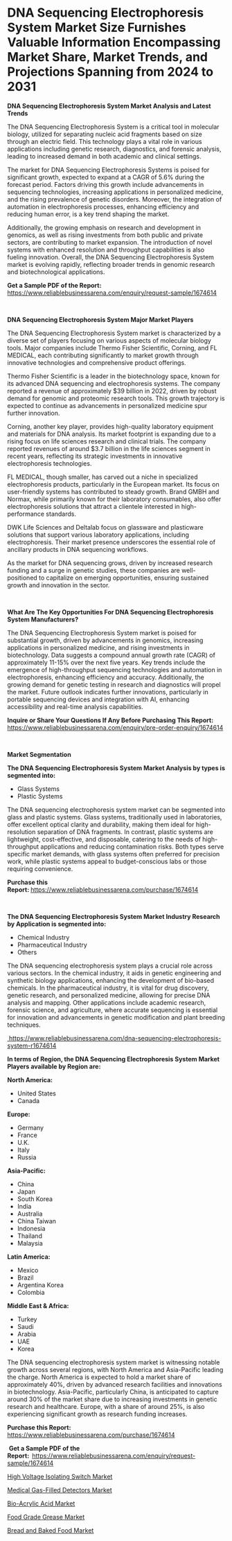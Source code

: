 <p><h1>DNA Sequencing Electrophoresis System Market Size Furnishes Valuable Information Encompassing Market Share, Market Trends, and Projections Spanning from 2024 to 2031</h1></p><p><strong>DNA Sequencing Electrophoresis System Market Analysis and Latest Trends</strong></p>
<p><p>The DNA Sequencing Electrophoresis System is a critical tool in molecular biology, utilized for separating nucleic acid fragments based on size through an electric field. This technology plays a vital role in various applications including genetic research, diagnostics, and forensic analysis, leading to increased demand in both academic and clinical settings.</p><p>The market for DNA Sequencing Electrophoresis Systems is poised for significant growth, expected to expand at a CAGR of 5.6% during the forecast period. Factors driving this growth include advancements in sequencing technologies, increasing applications in personalized medicine, and the rising prevalence of genetic disorders. Moreover, the integration of automation in electrophoresis processes, enhancing efficiency and reducing human error, is a key trend shaping the market.</p><p>Additionally, the growing emphasis on research and development in genomics, as well as rising investments from both public and private sectors, are contributing to market expansion. The introduction of novel systems with enhanced resolution and throughput capabilities is also fueling innovation. Overall, the DNA Sequencing Electrophoresis System market is evolving rapidly, reflecting broader trends in genomic research and biotechnological applications.</p></p>
<p><strong>Get a Sample PDF of the Report:&nbsp;</strong> <a href="https://www.reliablebusinessarena.com/enquiry/request-sample/1674614?utm_campaign=1583&utm_medium=2&utm_source=Github&utm_content=ia&utm_term=13102024&utm_id=dna-sequencing-electrophoresis-system">https://www.reliablebusinessarena.com/enquiry/request-sample/1674614</a></p>
<p>&nbsp;</p>
<p><strong>DNA Sequencing Electrophoresis System Major Market Players</strong></p>
<p><p>The DNA Sequencing Electrophoresis System market is characterized by a diverse set of players focusing on various aspects of molecular biology tools. Major companies include Thermo Fisher Scientific, Corning, and FL MEDICAL, each contributing significantly to market growth through innovative technologies and comprehensive product offerings.</p><p>Thermo Fisher Scientific is a leader in the biotechnology space, known for its advanced DNA sequencing and electrophoresis systems. The company reported a revenue of approximately $39 billion in 2022, driven by robust demand for genomic and proteomic research tools. This growth trajectory is expected to continue as advancements in personalized medicine spur further innovation.</p><p>Corning, another key player, provides high-quality laboratory equipment and materials for DNA analysis. Its market footprint is expanding due to a rising focus on life sciences research and clinical trials. The company reported revenues of around $3.7 billion in the life sciences segment in recent years, reflecting its strategic investments in innovative electrophoresis technologies.</p><p>FL MEDICAL, though smaller, has carved out a niche in specialized electrophoresis products, particularly in the European market. Its focus on user-friendly systems has contributed to steady growth. Brand GMBH and Normax, while primarily known for their laboratory consumables, also offer electrophoresis solutions that attract a clientele interested in high-performance standards.</p><p>DWK Life Sciences and Deltalab focus on glassware and plasticware solutions that support various laboratory applications, including electrophoresis. Their market presence underscores the essential role of ancillary products in DNA sequencing workflows.</p><p>As the market for DNA sequencing grows, driven by increased research funding and a surge in genetic studies, these companies are well-positioned to capitalize on emerging opportunities, ensuring sustained growth and innovation in the sector.</p></p>
<p>&nbsp;</p>
<p><strong>What Are The Key Opportunities For DNA Sequencing Electrophoresis System Manufacturers?</strong></p>
<p><p>The DNA Sequencing Electrophoresis System market is poised for substantial growth, driven by advancements in genomics, increasing applications in personalized medicine, and rising investments in biotechnology. Data suggests a compound annual growth rate (CAGR) of approximately 11-15% over the next five years. Key trends include the emergence of high-throughput sequencing technologies and automation in electrophoresis, enhancing efficiency and accuracy. Additionally, the growing demand for genetic testing in research and diagnostics will propel the market. Future outlook indicates further innovations, particularly in portable sequencing devices and integration with AI, enhancing accessibility and real-time analysis capabilities.</p></p>
<p><strong>Inquire or Share Your Questions If Any Before Purchasing This Report:</strong> <a href="https://www.reliablebusinessarena.com/enquiry/pre-order-enquiry/1674614?utm_campaign=1583&utm_medium=2&utm_source=Github&utm_content=ia&utm_term=13102024&utm_id=dna-sequencing-electrophoresis-system">https://www.reliablebusinessarena.com/enquiry/pre-order-enquiry/1674614</a></p>
<p>&nbsp;</p>
<p><strong>Market Segmentation</strong></p>
<p><strong>The DNA Sequencing Electrophoresis System Market Analysis by types is segmented into:</strong></p>
<p><ul><li>Glass Systems</li><li>Plastic Systems</li></ul></p>
<p><p>The DNA sequencing electrophoresis system market can be segmented into glass and plastic systems. Glass systems, traditionally used in laboratories, offer excellent optical clarity and durability, making them ideal for high-resolution separation of DNA fragments. In contrast, plastic systems are lightweight, cost-effective, and disposable, catering to the needs of high-throughput applications and reducing contamination risks. Both types serve specific market demands, with glass systems often preferred for precision work, while plastic systems appeal to budget-conscious labs or those requiring convenience.</p></p>
<p><strong>Purchase this Report:&nbsp;</strong><a href="https://www.reliablebusinessarena.com/purchase/1674614?utm_campaign=1583&utm_medium=2&utm_source=Github&utm_content=ia&utm_term=13102024&utm_id=dna-sequencing-electrophoresis-system">https://www.reliablebusinessarena.com/purchase/1674614</a></p>
<p>&nbsp;</p>
<p><strong>The DNA Sequencing Electrophoresis System Market Industry Research by Application is segmented into:</strong></p>
<p><ul><li>Chemical Industry</li><li>Pharmaceutical Industry</li><li>Others</li></ul></p>
<p><p>The DNA sequencing electrophoresis system plays a crucial role across various sectors. In the chemical industry, it aids in genetic engineering and synthetic biology applications, enhancing the development of bio-based chemicals. In the pharmaceutical industry, it is vital for drug discovery, genetic research, and personalized medicine, allowing for precise DNA analysis and mapping. Other applications include academic research, forensic science, and agriculture, where accurate sequencing is essential for innovation and advancements in genetic modification and plant breeding techniques.</p></p>
<p><a href="https://www.reliablebusinessarena.com/dna-sequencing-electrophoresis-system-r1674614?utm_campaign=1583&utm_medium=2&utm_source=Github&utm_content=ia&utm_term=13102024&utm_id=dna-sequencing-electrophoresis-system">&nbsp;https://www.reliablebusinessarena.com/dna-sequencing-electrophoresis-system-r1674614</a></p>
<p><strong>In terms of Region, the DNA Sequencing Electrophoresis System Market Players available by Region are:</strong></p>
<p>
    <p> <strong> North America: </strong>
        <ul>
            <li>United States</li>
            <li>Canada</li>
        </ul>
        </p> 
    <p> <strong> Europe: </strong>
        <ul>
            <li>Germany</li>
            <li>France</li>
            <li>U.K.</li>
            <li>Italy</li>
            <li>Russia</li>
        </ul>
        </p> 
    <p> <strong> Asia-Pacific: </strong>
        <ul>
            <li>China</li>
            <li>Japan</li>
            <li>South Korea</li>
            <li>India</li>
            <li>Australia</li>
            <li>China Taiwan</li>
            <li>Indonesia</li>
            <li>Thailand</li>
            <li>Malaysia</li>
        </ul>
        </p> 
    <p> <strong> Latin America: </strong>
        <ul>
            <li>Mexico</li>
            <li>Brazil</li>
            <li>Argentina Korea</li>
            <li>Colombia</li>
        </ul>
        </p> 
    <p> <strong> Middle East & Africa: </strong>
        <ul>
            <li>Turkey</li>
            <li>Saudi</li>
            <li>Arabia</li>
            <li>UAE</li>
            <li>Korea</li>
        </ul>
    </p>
    </p>
<p><p>The DNA sequencing electrophoresis system market is witnessing notable growth across several regions, with North America and Asia-Pacific leading the charge. North America is expected to hold a market share of approximately 40%, driven by advanced research facilities and innovations in biotechnology. Asia-Pacific, particularly China, is anticipated to capture around 30% of the market share due to increasing investments in genetic research and healthcare. Europe, with a share of around 25%, is also experiencing significant growth as research funding increases.</p></p>
<p><strong>Purchase this Report: </strong><a href="https://www.reliablebusinessarena.com/purchase/1674614?utm_campaign=1583&utm_medium=2&utm_source=Github&utm_content=ia&utm_term=13102024&utm_id=dna-sequencing-electrophoresis-system">https://www.reliablebusinessarena.com/purchase/1674614</a></p>
<p>&nbsp;<strong>Get a Sample PDF of the Report:&nbsp;&nbsp;</strong><a href="https://www.reliablebusinessarena.com/enquiry/request-sample/1674614?utm_campaign=1583&utm_medium=2&utm_source=Github&utm_content=ia&utm_term=13102024&utm_id=dna-sequencing-electrophoresis-system">https://www.reliablebusinessarena.com/enquiry/request-sample/1674614</a></p>
<p><strong></strong></p>
<p><p><a href="https://www.linkedin.com/pulse/future-high-voltage-isolating-switch-market-global-forecast-ohsxe?utm_campaign=1583&utm_medium=2&utm_source=Github&utm_content=ia&utm_term=13102024&utm_id=dna-sequencing-electrophoresis-system">High Voltage Isolating Switch Market</a></p><p><a href="https://www.linkedin.com/pulse/emerging-opportunities-challenges-global-medical-gas-filled-7sble?utm_campaign=1583&utm_medium=2&utm_source=Github&utm_content=ia&utm_term=13102024&utm_id=dna-sequencing-electrophoresis-system">Medical Gas-Filled Detectors Market</a></p><p><a href="https://www.linkedin.com/pulse/global-bio-acrylic-acid-industry-analysis-share-growth-8qtue?utm_campaign=1583&utm_medium=2&utm_source=Github&utm_content=ia&utm_term=13102024&utm_id=dna-sequencing-electrophoresis-system">Bio-Acrylic Acid Market</a></p><p><a href="https://www.linkedin.com/pulse/insights-food-grade-grease-market-players-size-geographical-cr7ie?utm_campaign=1583&utm_medium=2&utm_source=Github&utm_content=ia&utm_term=13102024&utm_id=dna-sequencing-electrophoresis-system">Food Grade Grease Market</a></p><p><a href="https://www.linkedin.com/pulse/global-bread-baked-food-market-focus-product-type-sconespastriescookiesbiscuitsother-n1ude?utm_campaign=1583&utm_medium=2&utm_source=Github&utm_content=ia&utm_term=13102024&utm_id=dna-sequencing-electrophoresis-system">Bread and Baked Food Market</a></p></p>